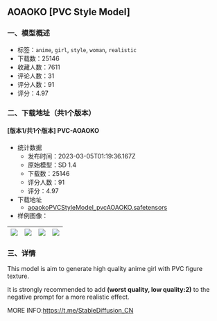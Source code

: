 ## AOAOKO [PVC Style Model]
### 一、模型概述

- 标签：`anime`, `girl`, `style`, `woman`, `realistic`
- 下载数：25146
- 收藏人数：7611
- 评论人数：31
- 评分人数：91
- 评分：4.97

### 二、下载地址（共1个版本）

#### [版本1/共1个版本] PVC-AOAOKO

- 统计数据
  - 发布时间：2023-03-05T01:19:36.167Z
  - 原始模型：SD 1.4
  - 下载数：25146
  - 评分人数：91
  - 评分：4.97
- 下载地址
  - [aoaokoPVCStyleModel_pvcAOAOKO.safetensors](https://civitai.com/api/download/models/18295)
- 样例图像：

| <img src="https://image.civitai.com/xG1nkqKTMzGDvpLrqFT7WA/f28657aa-00df-453d-285f-83dbb9747000/width=450/188403.jpeg" /> | <img src="https://image.civitai.com/xG1nkqKTMzGDvpLrqFT7WA/fbe1251a-82ff-4f65-2326-3f8d2acc4600/width=450/188486.jpeg" /> | <img src="https://image.civitai.com/xG1nkqKTMzGDvpLrqFT7WA/36881057-f683-4813-d132-a7a12036c700/width=450/188485.jpeg" /> | <img src="https://image.civitai.com/xG1nkqKTMzGDvpLrqFT7WA/333e03b0-d83b-4ebc-f8ed-32f0f4792b00/width=450/188484.jpeg" /> |
| ---- | ---- | ---- | ---- |


### 三、详情
<p>This model is aim to generate high quality anime girl with PVC figure texture.</p><p>It is strongly recommended to add <strong>(worst quality, low quality:2)</strong> to the negative prompt for a more realistic effect.</p><p>MORE INFO:<a target="_blank" rel="ugc" href="https://t.me/StableDiffusion_CN">https://t.me/StableDiffusion_CN</a></p>